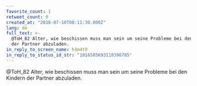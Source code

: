 ```yaml
---
favorite_count: 1
retweet_count: 0
created_at: "2018-07-10T08:11:30.000Z"
lang: de
full_text: >-
  @ToH_82 Alter, wie beschissen muss man sein um seine Probleme bei den Kindern
  der Partner abzuladen.
in_reply_to_screen_name: h4m4t0
in_reply_to_status_id_str: "1016585693110390785"
---
```


@ToH_82 Alter, wie beschissen muss man sein um seine Probleme bei den Kindern
der Partner abzuladen.
